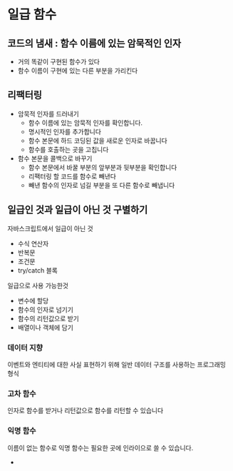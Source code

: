 # 일급 함수

## 코드의 냄새 : 함수 이름에 있는 암묵적인 인자
- 거의 똑같이 구현된 함수가 있다
- 함수 이름이 구현에 있는 다른 부분을 가리킨다 

## 리팩터링 
- 암묵적 인자를 드러내기
  - 함수 이름에 있는 암묵적 인자를 확인합니다.
  - 명시적인 인자를 추가합니다
  - 함수 본문에 하드 코딩된 값을 새로운 인자로 바꿉니다
  - 함수를 호출하는 곳을 고칩니다   
- 함수 본문을 콜백으로 바꾸기
  - 함수 본문에서 바꿀 부분의 앞부분과 뒷부분을 확인합니다
  - 리팩터링 할 코드를 함수로 빼낸다
  - 빼낸 함수의 인자로 넘길 부분을 또 다른 함수로 빼냅니다
 
## 일급인 것과 일급이 아닌 것 구별하기 
자바스크립트에서 일급이 아닌 것 
 - 수식 연산자
 - 반복문
 - 조건문
 - try/catch 블록

일급으로 사용 가능한것
 - 변수에 할당
 - 함수의 인자로 넘기기
 - 함수의 리턴값으로 받기
 - 배열이나 객체에 담기

### 데이터 지향
이벤트와 엔티티에 대한 사실 표현하기 위해 일반 데이터 구조를 사용하는 프로그래밍 형식

### 고차 함수 
인자로 함수를 받거나 리턴값으로 함수를 리턴할 수 있습니다

 ### 익명 함수
 이름이 없는 함수로 익명 함수는 필요한 곳에 인라이으로 쓸 수 있습니다.



 - 
